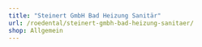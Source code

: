 ```yaml
---
title: "Steinert GmbH Bad Heizung Sanitär"
url: /roedental/steinert-gmbh-bad-heizung-sanitaer/
shop: Allgemein
---
```

